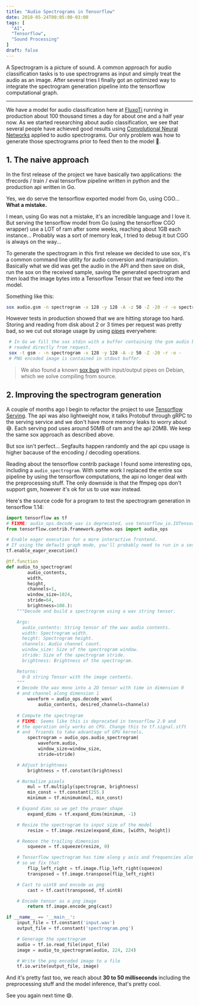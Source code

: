 ```yaml
---
title: "Audio Spectrograms in Tensorflow"
date: 2018-05-24T00:05:00-03:00
tags: [
  "AI",
  "Tensorflow",
  "Sound Processing"
]
draft: false
---
```


A Spectrogram is a picture of sound. A common approach for audio classification tasks is to use spectrograms as input and simply treat the audio as an image. After several tries I finally got an optimized way to integrate the spectrogram generation pipeline into the tensorflow computational graph.

<!--more-->

---

We have a model for audio classification here at [FluxoTi](http://fluxoti.com) running in production about 100 thousand times a day for about one and a half year now. As we started researching about audio classification, we see that several people have achieved good results using [Convolutional Neural Networks](http://cs231n.github.io/convolutional-networks) applied to audio spectrograms. Our only problem was how to generate those spectrograms prior to feed then to the model 🤔.

## 1. The naive approach

In the first release of the project we have basically two applications: the tfrecords / train / eval tensorflow pipeline written in python and the production api written in Go.

Yes, we do serve the tensorflow exported model from Go, using CGO... **What a mistake.**

I mean, using Go was not a mistake, it's an incredible language and I love it. But serving the tensorflow model from Go (using the tensorflow CGO wrapper) use a LOT of ram after some weeks, reaching about 1GB each instance... Probably was a sort of memory leak, I tried to debug it but CGO is always on the way...

To generate the spectrogram in this first release we decided to use sox, it's a common command line utility for audio conversion and manipulation. Basically what we did was get the audio in the API and then save on disk, run the sox on the received sample, saving the generated spectrogram and then load the image bytes into a Tensorflow Tensor that we feed into the model.

Something like this:

```bash
sox audio.gsm -n spectrogram -x 128 -y 128 -A -z 50 -Z -20 -r -o spectrogram.png
```

However tests in production showed that we are hitting storage too hard. Storing and reading from disk about 2 or 3 times per request was pretty bad, so we cut out storage usage by using [pipes](http://www.linfo.org/pipes.html) everywhere:

```bash
 # In Go we fill the sox stdin with a buffer containing the gsm audio bytes
 # readed directly from request.
 sox -t gsm - -n spectrogram -x 128 -y 128 -A -z 50 -Z -20 -r -o -
 # PNG encoded image is contained in stdout buffer.
```

> We also found a known [sox bug](https://bugs.debian.org/cgi-bin/bugreport.cgi?bug=823417) with input/output pipes on Debian, which we solve compiling from source.

## 2. Improving the spectrogram generation

A couple of months ago I begin to refactor the project to use [Tensorflow Serving](https://www.tensorflow.org/serving/). The api was also lightweight now, it talks Protobuf through gRPC to the serving service and we don't have more memory leaks to worry about 😅. Each serving pod uses around 50MB of ram and the api 20MB. We keep the same sox approach as described above.

But sox isn't perfect... Segfaults happen randomly and the api cpu usage is higher bacause of the encoding / decoding operations.

Reading about the tensorflow contrib package I found some interesting ops, including a `audio_spectrogram`. With some work I replaced the entire sox pipeline by using the tensorflow computations, the api no longer deal with the preprocessing stuff. The only downside is that the ffmpeg ops don't support gsm, however it's ok for us to use wav instead.

Here's the source code for a program to test the spectrogram generation in  tensorflow 1.14:

```python
import tensorflow as tf
# FIXME: audio_ops.decode_wav is deprecated, use tensorflow_io.IOTensor.from_audio
from tensorflow.contrib.framework.python.ops import audio_ops

# Enable eager execution for a more interactive frontend.
# If using the default graph mode, you'll probably need to run in a session.
tf.enable_eager_execution()

@tf.function
def audio_to_spectrogram(
        audio_contents,
        width,
        height,
        channels=1,
        window_size=1024,
        stride=64,
        brightness=100.):
    """Decode and build a spectrogram using a wav string tensor.

    Args:
      audio_contents: String tensor of the wav audio contents.
      width: Spectrogram width.
      height: Spectrogram height.
      channels: Audio channel count.
      window_size: Size of the spectrogram window.
      stride: Size of the spectrogram stride.
      brightness: Brightness of the spectrogram.

    Returns:
      0-D string Tensor with the image contents.
    """
	# Decode the wav mono into a 2D tensor with time in dimension 0
	# and channel along dimension 1
        waveform = audio_ops.decode_wav(
        	audio_contents, desired_channels=channels)
	
	# Compute the spectrogram
	# FIXME: Seems like this is deprecated in tensorflow 2.0 and
	# the operation only works on CPU. Change this to tf.signal.stft 
	# and  friends to take advantage of GPU kernels.
        spectrogram = audio_ops.audio_spectrogram(
        	waveform.audio,
        	window_size=window_size,
        	stride=stride)

	# Adjust brightness
        brightness = tf.constant(brightness)

	# Normalize pixels
        mul = tf.multiply(spectrogram, brightness)
        min_const = tf.constant(255.)
        minimum = tf.minimum(mul, min_const)

	# Expand dims so we get the proper shape
        expand_dims = tf.expand_dims(minimum, -1)

	# Resize the spectrogram to input size of the model
        resize = tf.image.resize(expand_dims, [width, height])

	# Remove the trailing dimension
        squeeze = tf.squeeze(resize, 0)

	# Tensorflow spectrogram has time along y axis and frequencies along x axis
	# so we fix that
        flip_left_right = tf.image.flip_left_right(squeeze)
        transposed = tf.image.transpose(flip_left_right)

	# Cast to uint8 and encode as png
        cast = tf.cast(transposed, tf.uint8)

	# Encode tensor as a png image
        return tf.image.encode_png(cast)

if __name__ == '__main__':
	input_file = tf.constant('input.wav')
	output_file = tf.constant('spectrogram.png')

	# Generage the spectrogram
	audio = tf.io.read_file(input_file)
	image = audio_to_spectrogram(audio, 224, 224)

	# Write the png encoded image to a file
	tf.io.write(output_file, image)
```

And it's pretty fast too, we reach about **30 to 50 milliseconds** including the preprocessing stuff and the model inference, that's pretty cool.

See you again next time 😄.
